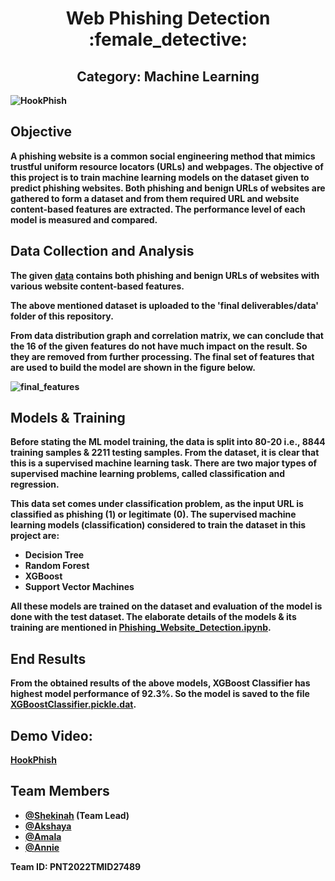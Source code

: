 <p>
  <h1 align="center"><b>Web Phishing Detection :female_detective:</h1>
</p>

<p>
  <h2 align="center"> Category: Machine Learning</h2>
</p>

![HookPhish](https://user-images.githubusercontent.com/64459672/199978511-1fb870b3-542d-4928-bba6-f2aa0f4937ee.gif)

## Objective

A phishing website is a common social engineering method that mimics trustful uniform resource locators (URLs) and webpages. The objective of this project is to train machine learning models on the dataset given to predict phishing websites. Both phishing and benign URLs of websites are gathered to form a dataset and from them required URL and website content-based features are extracted. The performance level of each model is measured and compared.

## Data Collection and Analysis

The given [data](https://github.com/IBM-EPBL/IBM-Project-14297-1659548839/blob/main/final%20deliverables/data/dataset_website.csv) contains both phishing and benign URLs of websites with various website content-based features. 

The above mentioned dataset is uploaded to the 'final deliverables/data' folder of this repository.

From data distribution graph and correlation matrix, we can conclude that the 16 of the given features do not have much impact on the result. So they are removed from further processing. The final set of features that are used to build the model are shown in the figure below.

![final_features](https://user-images.githubusercontent.com/64459672/199578614-f8cb7f81-9da0-43a8-b6eb-5381970a9768.png)


## Models & Training

Before stating the ML model training, the data is split into 80-20 i.e., 8844 training samples & 2211 testing samples. From the dataset, it is clear that this is a supervised machine learning task. There are two major types of supervised machine learning problems, called classification and regression.

This data set comes under classification problem, as the input URL is classified as phishing (1) or legitimate (0). The supervised machine learning models (classification) considered to train the dataset in this project are:

- Decision Tree
- Random Forest
- XGBoost
- Support Vector Machines

All these models are trained on the dataset and evaluation of the model is done with the test dataset. The elaborate details of the models & its training are mentioned in [Phishing_Website_Detection.ipynb](https://github.com/IBM-EPBL/IBM-Project-14297-1659548839/blob/main/final%20deliverables/preprocessing%20%26%20model%20building/Phishing_Website_Detection.ipynb).

## End Results

From the obtained results of the above models, XGBoost Classifier has highest model performance of 92.3%. So the model is saved to the file [XGBoostClassifier.pickle.dat](https://github.com/IBM-EPBL/IBM-Project-14297-1659548839/blob/main/final%20deliverables/preprocessing%20%26%20model%20building/XGBoostClassifier.pickle.dat).

## Demo Video:

[HookPhish](https://www.youtube.com/watch?v=JJzPQuECNWg)

## Team Members

- [@Shekinah](https://github.com/sheki018) (Team Lead)
- [@Akshaya](https://github.com/Akxshaya)
- [@Amala](https://github.com/Amala-29)
- [@Annie](https://github.com/ANNIEMARLENENIKITA)

Team ID: PNT2022TMID27489
